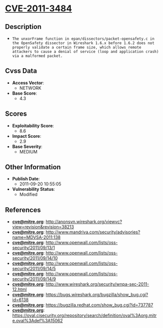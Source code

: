 
# [CVE-2011-3484](http://anonsvn.wireshark.org/viewvc?view=revision&revision=38213)

## Description

- `The unxorFrame function in epan/dissectors/packet-opensafety.c in the OpenSafety dissector in Wireshark 1.6.x before 1.6.2 does not properly validate a certain frame size, which allows remote attackers to cause a denial of service (loop and application crash) via a malformed packet.`

## Cvss Data

- **Access Vector**:
  - NETWORK
- **Base Score**:
  - 4.3

## Scores

- **Exploitability Score**:
  - 8.6
- **Impact Score**:
  - 2.9
- **Base Severity**:
  - MEDIUM

## Other Information

- **Publish Date**:
  - 2011-09-20 10:55:05
- **Vulnerability Status**:
  - Modified

## References

- **cve@mitre.org**: http://anonsvn.wireshark.org/viewvc?view=revision&revision=38213
- **cve@mitre.org**: http://www.mandriva.com/security/advisories?name=MDVSA-2011:138
- **cve@mitre.org**: http://www.openwall.com/lists/oss-security/2011/09/13/1
- **cve@mitre.org**: http://www.openwall.com/lists/oss-security/2011/09/14/10
- **cve@mitre.org**: http://www.openwall.com/lists/oss-security/2011/09/14/5
- **cve@mitre.org**: http://www.openwall.com/lists/oss-security/2011/09/14/9
- **cve@mitre.org**: http://www.wireshark.org/security/wnpa-sec-2011-12.html
- **cve@mitre.org**: https://bugs.wireshark.org/bugzilla/show_bug.cgi?id=6138
- **cve@mitre.org**: https://bugzilla.redhat.com/show_bug.cgi?id=737787
- **cve@mitre.org**: https://oval.cisecurity.org/repository/search/definition/oval%3Aorg.mitre.oval%3Adef%3A15062

